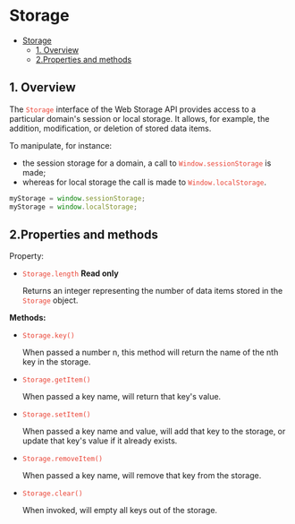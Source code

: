 # Storage

- [Storage](#storage)
  - [1. Overview](#1-overview)
  - [2.Properties and methods](#2properties-and-methods)

## 1. Overview

The <code style="color:#ea4335">Storage</code> interface of the Web Storage API provides access to a particular domain's session or local storage. It allows, for example, the addition, modification, or deletion of stored data items.

To manipulate, for instance:

- the session storage for a domain, a call to <code style="color:#ea4335">Window.sessionStorage</code> is made;
- whereas for local storage the call is made to <code style="color:#ea4335">Window.localStorage</code>.

```js
myStorage = window.sessionStorage;
myStorage = window.localStorage;
```

## 2.Properties and methods

Property:

- <code style="color:#ea4335">Storage.length</code> **Read only**

    Returns an integer representing the number of data items stored in the <code style="color:#ea4335">Storage</code> object.

**Methods:**

- <code style="color:#ea4335">Storage.key()</code>

    When passed a number n, this method will return the name of the nth key in the storage.

- <code style="color:#ea4335">Storage.getItem()</code>

    When passed a key name, will return that key's value.

- <code style="color:#ea4335">Storage.setItem()</code>

    When passed a key name and value, will add that key to the storage, or update that key's value if it already exists.

- <code style="color:#ea4335">Storage.removeItem()</code>

    When passed a key name, will remove that key from the storage.

- <code style="color:#ea4335">Storage.clear()</code>

    When invoked, will empty all keys out of the storage.
